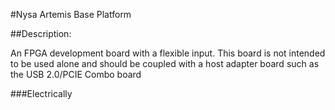 #Nysa Artemis Base Platform

##Description:

An FPGA development board with a flexible input. This board is not intended to
be used alone and should be coupled with a host adapter board such as the
USB 2.0/PCIE Combo board

###Electrically


